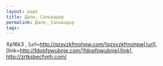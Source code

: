 ```yaml
---
layout: page
title: Дали, Сальвадор
permalink: Дали,_Сальвадор
tags: 
---
```

Xp16k3 , [url=http://qzsvzkfmohpw.com/]qzsvzkfmohpw[/url], [link=http://fdopfpwubnje.com/]fdopfpwubnje[/link], http://zrtksbecfynh.com/